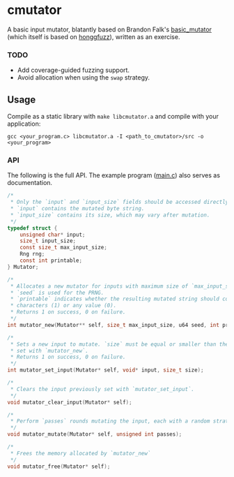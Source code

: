 # cmutator #
A basic input mutator, blatantly based on Brandon Falk's [basic_mutator](https://github.com/gamozolabs/basic_mutator) (which itself is based on [honggfuzz](https://github.com/google/honggfuzz)), written as an exercise.

### TODO ###
* Add coverage-guided fuzzing support.
* Avoid allocation when using the `swap` strategy.

## Usage ##
Compile as a static library with `make libcmutator.a` and compile with your application:

`gcc <your_program.c> libcmutator.a -I <path_to_cmutator>/src -o <your_program>`

### API ###

The following is the full API. The example program ([main.c](src/main.c)) also serves as documentation.

```c
/*
 * Only the `input` and `input_size` fields should be accessed directly.
 * `input` contains the mutated byte string.
 * `input_size` contains its size, which may vary after mutation.
 */
typedef struct {
	unsigned char* input;
	size_t input_size;
	const size_t max_input_size;
	Rng rng;
	const int printable;
} Mutator;

/*
 * Allocates a new mutator for inputs with maximum size of `max_input_size`
 * `seed` is used for the PRNG.
 * `printable` indicates whether the resulting mutated string should contain only printable
 * characters (1) or any value (0).
 * Returns 1 on success, 0 on failure.
 */
int mutator_new(Mutator** self, size_t max_input_size, u64 seed, int printable);

/*
 * Sets a new input to mutate. `size` must be equal or smaller than the `max_input_size`
 * set with `mutator_new`.
 * Returns 1 on success, 0 on failure.
 */
int mutator_set_input(Mutator* self, void* input, size_t size);

/*
 * Clears the input previously set with `mutator_set_input`.
 */
void mutator_clear_input(Mutator* self);

/*
 * Perform `passes` rounds mutating the input, each with a random strategy.
 */
void mutator_mutate(Mutator* self, unsigned int passes);

/*
 * Frees the memory allocated by `mutator_new`
 */
void mutator_free(Mutator* self);
```